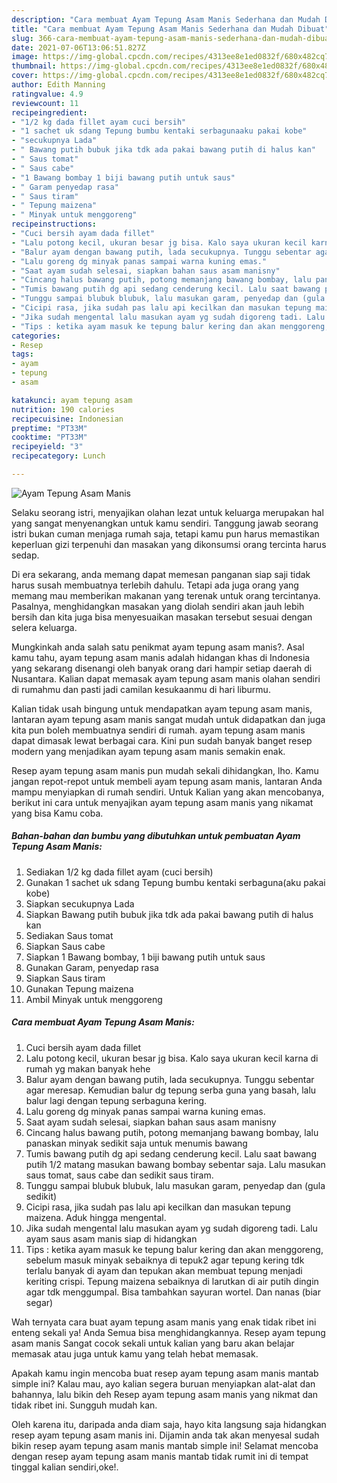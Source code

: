 ```yaml
---
description: "Cara membuat Ayam Tepung Asam Manis Sederhana dan Mudah Dibuat"
title: "Cara membuat Ayam Tepung Asam Manis Sederhana dan Mudah Dibuat"
slug: 366-cara-membuat-ayam-tepung-asam-manis-sederhana-dan-mudah-dibuat
date: 2021-07-06T13:06:51.827Z
image: https://img-global.cpcdn.com/recipes/4313ee8e1ed0832f/680x482cq70/ayam-tepung-asam-manis-foto-resep-utama.jpg
thumbnail: https://img-global.cpcdn.com/recipes/4313ee8e1ed0832f/680x482cq70/ayam-tepung-asam-manis-foto-resep-utama.jpg
cover: https://img-global.cpcdn.com/recipes/4313ee8e1ed0832f/680x482cq70/ayam-tepung-asam-manis-foto-resep-utama.jpg
author: Edith Manning
ratingvalue: 4.9
reviewcount: 11
recipeingredient:
- "1/2 kg dada fillet ayam cuci bersih"
- "1 sachet uk sdang Tepung bumbu kentaki serbagunaaku pakai kobe"
- "secukupnya Lada"
- " Bawang putih bubuk jika tdk ada pakai bawang putih di halus kan"
- " Saus tomat"
- " Saus cabe"
- "1 Bawang bombay 1 biji bawang putih untuk saus"
- " Garam penyedap rasa"
- " Saus tiram"
- " Tepung maizena"
- " Minyak untuk menggoreng"
recipeinstructions:
- "Cuci bersih ayam dada fillet"
- "Lalu potong kecil, ukuran besar jg bisa. Kalo saya ukuran kecil karna di rumah yg makan banyak hehe"
- "Balur ayam dengan bawang putih, lada secukupnya. Tunggu sebentar agar meresap. Kemudian balur dg tepung serba guna yang basah, lalu balur lagi dengan tepung serbaguna kering."
- "Lalu goreng dg minyak panas sampai warna kuning emas."
- "Saat ayam sudah selesai, siapkan bahan saus asam manisny"
- "Cincang halus bawang putih, potong memanjang bawang bombay, lalu panaskan minyak sedikit saja untuk menumis bawang"
- "Tumis bawang putih dg api sedang cenderung kecil. Lalu saat bawang putih 1/2 matang masukan bawang bombay sebentar saja. Lalu masukan saus tomat, saus cabe dan sedikit saus tiram."
- "Tunggu sampai blubuk blubuk, lalu masukan garam, penyedap dan (gula sedikit)"
- "Cicipi rasa, jika sudah pas lalu api kecilkan dan masukan tepung maizena. Aduk hingga mengental."
- "Jika sudah mengental lalu masukan ayam yg sudah digoreng tadi. Lalu ayam saus asam manis siap di hidangkan"
- "Tips : ketika ayam masuk ke tepung balur kering dan akan menggoreng, sebelum masuk minyak sebaiknya di tepuk2 agar tepung kering tdk terlalu banyak di ayam dan tepukan akan membuat tepung menjadi keriting crispi. Tepung maizena sebaiknya di larutkan di air putih dingin agar tdk menggumpal. Bisa tambahkan sayuran wortel. Dan nanas (biar segar)"
categories:
- Resep
tags:
- ayam
- tepung
- asam

katakunci: ayam tepung asam 
nutrition: 190 calories
recipecuisine: Indonesian
preptime: "PT33M"
cooktime: "PT33M"
recipeyield: "3"
recipecategory: Lunch

---
```



![Ayam Tepung Asam Manis](https://img-global.cpcdn.com/recipes/4313ee8e1ed0832f/680x482cq70/ayam-tepung-asam-manis-foto-resep-utama.jpg)

Selaku seorang istri, menyajikan olahan lezat untuk keluarga merupakan hal yang sangat menyenangkan untuk kamu sendiri. Tanggung jawab seorang istri bukan cuman menjaga rumah saja, tetapi kamu pun harus memastikan keperluan gizi terpenuhi dan masakan yang dikonsumsi orang tercinta harus sedap.

Di era  sekarang, anda memang dapat memesan panganan siap saji tidak harus susah membuatnya terlebih dahulu. Tetapi ada juga orang yang memang mau memberikan makanan yang terenak untuk orang tercintanya. Pasalnya, menghidangkan masakan yang diolah sendiri akan jauh lebih bersih dan kita juga bisa menyesuaikan masakan tersebut sesuai dengan selera keluarga. 



Mungkinkah anda salah satu penikmat ayam tepung asam manis?. Asal kamu tahu, ayam tepung asam manis adalah hidangan khas di Indonesia yang sekarang disenangi oleh banyak orang dari hampir setiap daerah di Nusantara. Kalian dapat memasak ayam tepung asam manis olahan sendiri di rumahmu dan pasti jadi camilan kesukaanmu di hari liburmu.

Kalian tidak usah bingung untuk mendapatkan ayam tepung asam manis, lantaran ayam tepung asam manis sangat mudah untuk didapatkan dan juga kita pun boleh membuatnya sendiri di rumah. ayam tepung asam manis dapat dimasak lewat berbagai cara. Kini pun sudah banyak banget resep modern yang menjadikan ayam tepung asam manis semakin enak.

Resep ayam tepung asam manis pun mudah sekali dihidangkan, lho. Kamu jangan repot-repot untuk membeli ayam tepung asam manis, lantaran Anda mampu menyiapkan di rumah sendiri. Untuk Kalian yang akan mencobanya, berikut ini cara untuk menyajikan ayam tepung asam manis yang nikamat yang bisa Kamu coba.

<!--inarticleads1-->

##### Bahan-bahan dan bumbu yang dibutuhkan untuk pembuatan Ayam Tepung Asam Manis:

1. Sediakan 1/2 kg dada fillet ayam (cuci bersih)
1. Gunakan 1 sachet uk sdang Tepung bumbu kentaki serbaguna(aku pakai kobe)
1. Siapkan secukupnya Lada
1. Siapkan  Bawang putih bubuk jika tdk ada pakai bawang putih di halus kan
1. Sediakan  Saus tomat
1. Siapkan  Saus cabe
1. Siapkan 1 Bawang bombay, 1 biji bawang putih untuk saus
1. Gunakan  Garam, penyedap rasa
1. Siapkan  Saus tiram
1. Gunakan  Tepung maizena
1. Ambil  Minyak untuk menggoreng




<!--inarticleads2-->

##### Cara membuat Ayam Tepung Asam Manis:

1. Cuci bersih ayam dada fillet
1. Lalu potong kecil, ukuran besar jg bisa. Kalo saya ukuran kecil karna di rumah yg makan banyak hehe
1. Balur ayam dengan bawang putih, lada secukupnya. Tunggu sebentar agar meresap. Kemudian balur dg tepung serba guna yang basah, lalu balur lagi dengan tepung serbaguna kering.
1. Lalu goreng dg minyak panas sampai warna kuning emas.
1. Saat ayam sudah selesai, siapkan bahan saus asam manisny
1. Cincang halus bawang putih, potong memanjang bawang bombay, lalu panaskan minyak sedikit saja untuk menumis bawang
1. Tumis bawang putih dg api sedang cenderung kecil. Lalu saat bawang putih 1/2 matang masukan bawang bombay sebentar saja. Lalu masukan saus tomat, saus cabe dan sedikit saus tiram.
1. Tunggu sampai blubuk blubuk, lalu masukan garam, penyedap dan (gula sedikit)
1. Cicipi rasa, jika sudah pas lalu api kecilkan dan masukan tepung maizena. Aduk hingga mengental.
1. Jika sudah mengental lalu masukan ayam yg sudah digoreng tadi. Lalu ayam saus asam manis siap di hidangkan
1. Tips : ketika ayam masuk ke tepung balur kering dan akan menggoreng, sebelum masuk minyak sebaiknya di tepuk2 agar tepung kering tdk terlalu banyak di ayam dan tepukan akan membuat tepung menjadi keriting crispi. Tepung maizena sebaiknya di larutkan di air putih dingin agar tdk menggumpal. Bisa tambahkan sayuran wortel. Dan nanas (biar segar)




Wah ternyata cara buat ayam tepung asam manis yang enak tidak ribet ini enteng sekali ya! Anda Semua bisa menghidangkannya. Resep ayam tepung asam manis Sangat cocok sekali untuk kalian yang baru akan belajar memasak atau juga untuk kamu yang telah hebat memasak.

Apakah kamu ingin mencoba buat resep ayam tepung asam manis mantab simple ini? Kalau mau, ayo kalian segera buruan menyiapkan alat-alat dan bahannya, lalu bikin deh Resep ayam tepung asam manis yang nikmat dan tidak ribet ini. Sungguh mudah kan. 

Oleh karena itu, daripada anda diam saja, hayo kita langsung saja hidangkan resep ayam tepung asam manis ini. Dijamin anda tak akan menyesal sudah bikin resep ayam tepung asam manis mantab simple ini! Selamat mencoba dengan resep ayam tepung asam manis mantab tidak rumit ini di tempat tinggal kalian sendiri,oke!.

